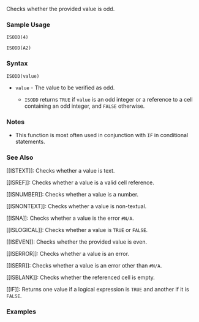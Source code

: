 Checks whether the provided value is odd.

### Sample Usage

`ISODD(4)`

`ISODD(A2)`

### Syntax

`ISODD(value)`

* `value` - The value to be verified as odd.

  + `ISODD` returns `TRUE` if `value` is an odd integer or a reference to a cell containing an odd integer, and `FALSE` otherwise.

### Notes

* This function is most often used in conjunction with `IF` in conditional statements.

### See Also

[[ISTEXT]]: Checks whether a value is text.

[[ISREF]]: Checks whether a value is a valid cell reference.

[[ISNUMBER]]: Checks whether a value is a number.

[[ISNONTEXT]]: Checks whether a value is non-textual.

[[ISNA]]: Checks whether a value is the error `#N/A`.

[[ISLOGICAL]]: Checks whether a value is `TRUE` or `FALSE`.

[[ISEVEN]]: Checks whether the provided value is even.

[[ISERROR]]: Checks whether a value is an error.

[[ISERR]]: Checks whether a value is an error other than `#N/A`.

[[ISBLANK]]: Checks whether the referenced cell is empty.

[[IF]]: Returns one value if a logical expression is `TRUE` and another if it is `FALSE`.

### Examples